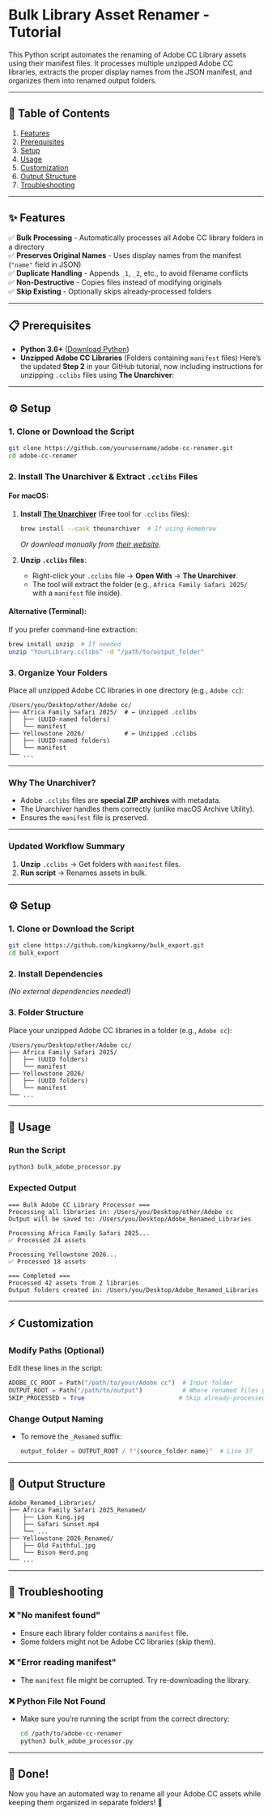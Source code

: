 # **Bulk Library Asset Renamer - Tutorial**

This Python script automates the renaming of Adobe CC Library assets using their manifest files. It processes multiple unzipped Adobe CC libraries, extracts the proper display names from the JSON manifest, and organizes them into renamed output folders.

---

## **📌 Table of Contents**
1. [Features](#-features)
2. [Prerequisites](#-prerequisites)
3. [Setup](#-setup)
4. [Usage](#-usage)
5. [Customization](#-customization)
6. [Output Structure](#-output-structure)
7. [Troubleshooting](#-troubleshooting)

---

## **✨ Features**
✅ **Bulk Processing** - Automatically processes all Adobe CC library folders in a directory  
✅ **Preserves Original Names** - Uses display names from the manifest (`"name"` field in JSON)  
✅ **Duplicate Handling** - Appends `_1`, `_2`, etc., to avoid filename conflicts  
✅ **Non-Destructive** - Copies files instead of modifying originals  
✅ **Skip Existing** - Optionally skips already-processed folders  

---

## **📋 Prerequisites**
- **Python 3.6+** ([Download Python](https://www.python.org/downloads/))
- **Unzipped Adobe CC Libraries** (Folders containing `manifest` files)
Here’s the updated **Step 2** in your GitHub tutorial, now including instructions for unzipping `.cclibs` files using **The Unarchiver**:

---

## **⚙️ Setup**
### **1. Clone or Download the Script**
```bash
git clone https://github.com/yourusername/adobe-cc-renamer.git
cd adobe-cc-renamer
```

### **2. Install The Unarchiver & Extract `.cclibs` Files**
#### **For macOS:**
1. **Install [The Unarchiver](https://theunarchiver.com/)** (Free tool for `.cclibs` files):
   ```bash
   brew install --cask theunarchiver  # If using Homebrew
   ```
   *Or download manually from [their website](https://theunarchiver.com/).*

2. **Unzip `.cclibs` files**:
   - Right-click your `.cclibs` file → **Open With** → **The Unarchiver**.
   - The tool will extract the folder (e.g., `Africa Family Safari 2025/` with a `manifest` file inside).

#### **Alternative (Terminal):**
If you prefer command-line extraction:
```bash
brew install unzip  # If needed
unzip "YourLibrary.cclibs" -d "/path/to/output_folder"
```

### **3. Organize Your Folders**
Place all unzipped Adobe CC libraries in one directory (e.g., `Adobe cc`):
```
/Users/you/Desktop/other/Adobe cc/
├── Africa Family Safari 2025/  # ← Unzipped .cclibs
│   ├── (UUID-named folders)
│   └── manifest
├── Yellowstone 2026/           # ← Unzipped .cclibs
│   ├── (UUID-named folders)
│   └── manifest
└── ...
```

---

### **Why The Unarchiver?**
- Adobe `.cclibs` files are **special ZIP archives** with metadata.
- The Unarchiver handles them correctly (unlike macOS Archive Utility).
- Ensures the `manifest` file is preserved.

---

### **Updated Workflow Summary**
1. **Unzip** `.cclibs` → Get folders with `manifest` files.  
2. **Run script** → Renames assets in bulk.  

---

## **⚙️ Setup**
### **1. Clone or Download the Script**
```bash
git clone https://github.com/kingkanny/bulk_export.git
cd bulk_export
```

### **2. Install Dependencies**
*(No external dependencies needed!)*

### **3. Folder Structure**
Place your unzipped Adobe CC libraries in a folder (e.g., `Adobe cc`):
```
/Users/you/Desktop/other/Adobe cc/
├── Africa Family Safari 2025/
│   ├── (UUID folders)
│   └── manifest
├── Yellowstone 2026/
│   ├── (UUID folders)
│   └── manifest
└── ...
```

---

## **🚀 Usage**
### **Run the Script**
```bash
python3 bulk_adobe_processor.py
```

### **Expected Output**
```
=== Bulk Adobe CC Library Processor ===
Processing all libraries in: /Users/you/Desktop/other/Adobe cc
Output will be saved to: /Users/you/Desktop/Adobe_Renamed_Libraries

Processing Africa Family Safari 2025...
✅ Processed 24 assets

Processing Yellowstone 2026...
✅ Processed 18 assets

=== Completed ===
Processed 42 assets from 2 libraries
Output folders created in: /Users/you/Desktop/Adobe_Renamed_Libraries
```

---

## **⚡ Customization**
### **Modify Paths (Optional)**
Edit these lines in the script:
```python
ADOBE_CC_ROOT = Path("/path/to/your/Adobe cc")  # Input folder
OUTPUT_ROOT = Path("/path/to/output")           # Where renamed files go
SKIP_PROCESSED = True                          # Skip already-processed folders
```

### **Change Output Naming**
- To remove the `_Renamed` suffix:
  ```python
  output_folder = OUTPUT_ROOT / f"{source_folder.name}"  # Line 37
  ```

---

## **📂 Output Structure**
```
Adobe_Renamed_Libraries/
├── Africa Family Safari 2025_Renamed/
│   ├── Lion King.jpg
│   ├── Safari Sunset.mp4
│   └── ...
├── Yellowstone 2026_Renamed/
│   ├── Old Faithful.jpg
│   └── Bison Herd.png
└── ...
```

---

## **🔧 Troubleshooting**
### **❌ "No manifest found"**
- Ensure each library folder contains a `manifest` file.
- Some folders might not be Adobe CC libraries (skip them).

### **❌ "Error reading manifest"**
- The `manifest` file might be corrupted. Try re-downloading the library.

### **❌ Python File Not Found**
- Make sure you’re running the script from the correct directory:
  ```bash
  cd /path/to/adobe-cc-renamer
  python3 bulk_adobe_processor.py
  ```

---

## **🎉 Done!**
Now you have an automated way to rename all your Adobe CC assets while keeping them organized in separate folders! 🚀  

